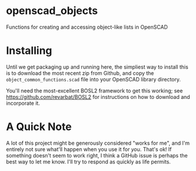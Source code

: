 # openscad_objects
Functions for creating and accessing object-like lists in OpenSCAD

# Installing
Until we get packaging up and running here, the simpliest way to install this is to download the most recent zip from Github, and copy the `object_common_functions.scad` file into your OpenSCAD library directory. 

You'll need the most-excellent BOSL2 framework to get this working; see https://github.com/revarbat/BOSL2 for instructions on how to download and incorporate it. 

# A Quick Note
A lot of this project might be generously considered "works for me", and I'm entirely not sure what'll happen when you use it for *you*. That's ok! If something doesn't seem to work right, I think a GitHub issue is perhaps the best way to let me know. I'll try to respond as quickly as life permits. 

